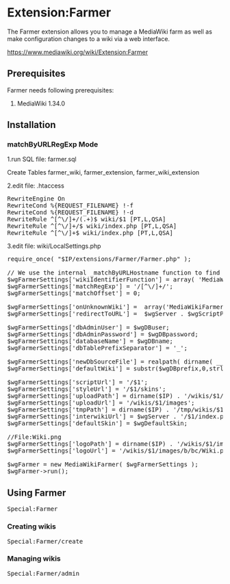 # Extension:Farmer

The Farmer extension allows you to manage a MediaWiki farm as well as make configuration changes to a wiki via a web interface.

https://www.mediawiki.org/wiki/Extension:Farmer


## Prerequisites
Farmer needs following prerequisites:
 1. MediaWiki 1.34.0

## Installation

### matchByURLRegExp Mode ###

1.run SQL file: farmer.sql

Create Tables farmer_wiki, farmer_extension, farmer_wiki_extension

2.edit file: .htaccess
<pre>
RewriteEngine On
RewriteCond %{REQUEST_FILENAME} !-f
RewriteCond %{REQUEST_FILENAME} !-d 
RewriteRule ^[^\/]+/(.+)$ wiki/$1 [PT,L,QSA]
RewriteRule ^[^\/]+/$ wiki/index.php [PT,L,QSA]
RewriteRule ^[^\/]+$ wiki/index.php [PT,L,QSA]
</pre>

3.edit file: wiki/LocalSettings.php
<pre>
require_once( "$IP/extensions/Farmer/Farmer.php" );
 
// We use the internal _matchByURLHostname function to find the wiki name 
$wgFarmerSettings['wikiIdentifierFunction'] = array( 'MediaWikiFarmer', '_matchByURLRegExp' );
$wgFarmerSettings['matchRegExp'] = '/[^\/]+/';
$wgFarmerSettings['matchOffset'] = 0;

$wgFarmerSettings['onUnknownWiki'] =  array('MediaWikiFarmer', '_redirectTo');
$wgFarmerSettings['redirectToURL'] =  $wgServer . $wgScriptPath;

$wgFarmerSettings['dbAdminUser'] = $wgDBuser;
$wgFarmerSettings['dbAdminPassword'] = $wgDBpassword;
$wgFarmerSettings['databaseName'] = $wgDBname;
$wgFarmerSettings['dbTablePrefixSeparator'] = '_';

$wgFarmerSettings['newDbSourceFile'] = realpath( dirname( __FILE__ ) ) . '/maintenance/tables.sql';
$wgFarmerSettings['defaultWiki'] = substr($wgDBprefix,0,strlen($wgDBprefix)-1); # Change it to one you want required by default

$wgFarmerSettings['scriptUrl'] = '/$1';
$wgFarmerSettings['styleUrl'] = '/$1/skins';
$wgFarmerSettings['uploadPath'] = dirname($IP) . '/wikis/$1/images';
$wgFarmerSettings['uploadUrl'] = '/wikis/$1/images';
$wgFarmerSettings['tmpPath'] = dirname($IP) . '/tmp/wikis/$1';
$wgFarmerSettings['interwikiUrl'] = $wgServer . '/$1/index.php/';
$wgFarmerSettings['defaultSkin'] = $wgDefaultSkin;

//File:Wiki.png
$wgFarmerSettings['logoPath'] = dirname($IP) . '/wikis/$1/images/b/bc/Wiki.png';
$wgFarmerSettings['logoUrl'] = '/wikis/$1/images/b/bc/Wiki.png';

$wgFarmer = new MediaWikiFarmer( $wgFarmerSettings );
$wgFarmer->run();
</pre>

## Using Farmer

<pre>
Special:Farmer
</pre>

### Creating wikis

<pre>
Special:Farmer/create
</pre>

### Managing wikis

<pre>
Special:Farmer/admin
</pre>